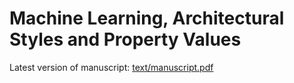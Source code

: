 # Machine Learning, Architectural Styles and Property Values

Latest version of manuscript: [text/manuscript.pdf](text/manuscript.pdf)
